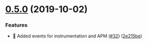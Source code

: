 # [0.5.0](https://github.com/egendata/client/compare/v0.4.0...v0.5.0) (2019-10-02)


### Features

* 🎸 Added events for instrumentation and APM ([#32](https://github.com/egendata/client/issues/32)) ([2e215be](https://github.com/egendata/client/commit/2e215be))
